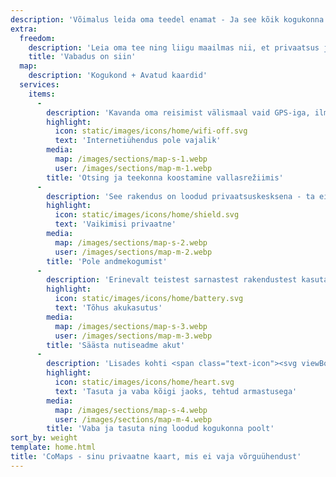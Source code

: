 ```yaml
---
description: 'Võimalus leida oma teedel enamat - Ja see kõik kogukonna toel'
extra:
  freedom:
    description: 'Leia oma tee ning liigu maailmas nii, et privaatsus ja kogukond on alati arvesse võetud.'
    title: 'Vabadus on siin'
  map:
    description: 'Kogukond + Avatud kaardid'
  services:
    items:
      - 
        description: 'Kavanda oma reisimist välismaal vaid GPS-iga, ilma mobiilset andmesidet kasutamata. Näita teed ja otsi teekonnapunkte liikvel olles, seda kasvõi ratta- ja matkaradadel.'
        highlight:
          icon: static/images/icons/home/wifi-off.svg
          text: 'Internetiühendus pole vajalik'
        media:
          map: /images/sections/map-s-1.webp
          user: /images/sections/map-m-1.webp
        title: 'Otsing ja teekonna koostamine vallasrežiimis'
      - 
        description: 'See rakendus on loodud privaatsuskesksena - ta ei tuvasta kasutajaid, ei jälgi nende tegevust ega kogu nende kohata andmeid. CoMaps on selles osas ka analüüsitud <span class="text-icon"><svg viewBox="0 0 19 19"><use href="#icon-exodus"></use></svg> [Exoduse](https://reports.exodus-privacy.eu.org/reports/app.comaps.google/latest/) poolt.'
        highlight:
          icon: static/images/icons/home/shield.svg
          text: 'Vaikimisi privaatne'
        media:
          map: /images/sections/map-s-2.webp
          user: /images/sections/map-m-2.webp
        title: 'Pole andmekogumist'
      - 
        description: 'Erinevalt teistest sarnastest rakendustest kasutab CoMaps akut säästlikult.'
        highlight:
          icon: static/images/icons/home/battery.svg
          text: 'Tõhus akukasutus'
        media:
          map: /images/sections/map-s-3.webp
          user: /images/sections/map-m-3.webp
        title: 'Säästa nutiseadme akut'
      - 
        description: 'Lisades kohti <span class="text-icon"><svg viewBox="0 0 19 19"><use href="#icon-open-street-map"></use></svg> [OpenStreetMappi](https://openstreetmap.org)</span>, jagades tagasisidet ning täiendades rakenduse koodi <span class="text-icon"><svg viewbox="0 0 4.233 4.233"> <use href="#icon-codeberg"></use></svg> [Codebergi](https://codeberg.org/comaps)</span> on kogukonna liikmed, kes tegelikult on tavalised inimesed nagu sinagi, üheskoos kaarti parandanud ja täiendanud. CoMaps on Organic Mapsi ja Maps.Me edasiarendus.'
        highlight:
          icon: static/images/icons/home/heart.svg
          text: 'Tasuta ja vaba kõigi jaoks, tehtud armastusega'
        media:
          map: /images/sections/map-s-4.webp
          user: /images/sections/map-m-4.webp
        title: 'Vaba ja tasuta ning loodud kogukonna poolt'
sort_by: weight
template: home.html
title: 'CoMaps - sinu privaatne kaart, mis ei vaja võrguühendust'
---
```

